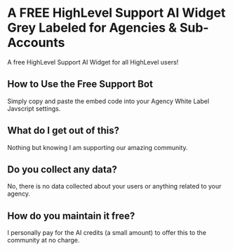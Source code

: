 # A FREE HighLevel Support AI Widget Grey Labeled for Agencies & Sub-Accounts
A free HighLevel Support AI Widget for all HighLevel users!

## How to Use the Free Support Bot
Simply copy and paste the embed code into your Agency White Label Javscript settings.

## What do I get out of this?
Nothing but knowing I am supporting our amazing community. 

## Do you collect any data?
No, there is no data collected about your users or anything related to your agency.

## How do you maintain it free?
I personally pay for the AI credits (a small amount) to offer this to the community at no charge.
